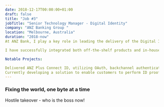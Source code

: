 ```yaml
---
date: 2018-12-17T00:00:00+01:00
draft: false
title: "Job #3"
jobTitle: "Senior Technology Manager - Digital Identity"
company: "ANZ Banking Group "
location: "Melbourne, Australia"
duration: "2018-now"
At ANZ Bank, I play a key role in leading the delivery of the Digital Identity Platform, which acts as the backbone for digital banking channels. My responsibilities include managing a diverse team of engineering managers and professionals to deliver an ultra-modern platform, ensuring the highest standards of automation, cloud-native architecture, and security.

I have successfully integrated both off-the-shelf products and in-house solutions to deliver scalable identity verification, fraud detection, and authorization services. Additionally, I collaborate with cross-functional teams to ensure that all business objectives are met while continuously driving improvements in platform performance and security.

Notable Projects:

Delivered ANZ Plus Connect ID, utilizing OAuth, backchannel authentication, and OIDC for secure identity verification.
Currently developing a solution to enable customers to perform ID proofing with third parties using Verifiable Credentials.
---
```

### Fixing the world, one byte at a time

Hostile takeover - who is the boss now!